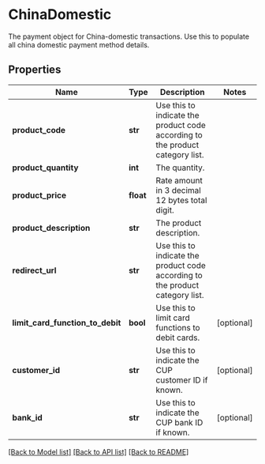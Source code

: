 # ChinaDomestic

The payment object for China-domestic transactions. Use this to populate all china domestic payment method details.
## Properties
Name | Type | Description | Notes
------------ | ------------- | ------------- | -------------
**product_code** | **str** | Use this to indicate the product code according to the product category list. | 
**product_quantity** | **int** | The quantity. | 
**product_price** | **float** | Rate amount in 3 decimal 12 bytes total digit. | 
**product_description** | **str** | The product description. | 
**redirect_url** | **str** | Use this to indicate the product code according to the product category list. | 
**limit_card_function_to_debit** | **bool** | Use this to limit card functions to debit cards. | [optional] 
**customer_id** | **str** | Use this to indicate the CUP customer ID if known. | [optional] 
**bank_id** | **str** | Use this to indicate the CUP bank ID if known. | [optional] 

[[Back to Model list]](../README.md#documentation-for-models) [[Back to API list]](../README.md#documentation-for-api-endpoints) [[Back to README]](../README.md)


